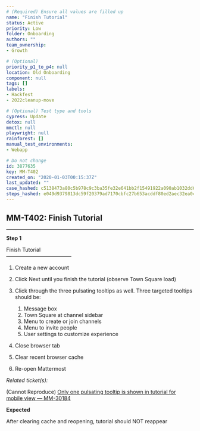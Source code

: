 ```yaml
---
# (Required) Ensure all values are filled up
name: "Finish Tutorial"
status: Active
priority: Low
folder: Onboarding
authors: ""
team_ownership: 
- Growth

# (Optional)
priority_p1_to_p4: null
location: Old Onboarding
component: null
tags: []
labels: 
- Hackfest
- 2022cleanup-move

# (Optional) Test type and tools
cypress: Update
detox: null
mmctl: null
playwright: null
rainforest: []
manual_test_environments: 
- Webapp

# Do not change
id: 3877635
key: MM-T402
created_on: "2020-01-03T00:15:37Z"
last_updated: ""
case_hashed: c5138473a80c5b978c9c3ba35fe32e641bb2f15491922a090ab1032dd656fb51ab4980ae353ce0911b3539ce9d453688
steps_hashed: e049d9379813dc59f20379ad7170cbfc27b653acddf80ed2aec32ea0cf4afa2cdbe0dabee62a4a7a0cee6cfbb9203b8a
---
```


<!-- (Auto-generated) Based on frontmatter's "key" and "name" -->

## MM-T402: Finish Tutorial

---

**Step 1**

Finish Tutorial\
–––––––––––––––––––––––––

1. Create a new account

2. Click Next until you finish the tutorial (observe Town Square load)

3. Click through the three pulsating tooltips as well. Three targeted tooltips should be:

   1. Message box
   2. Town Square at channel sidebar
   3. Menu to create or join channels
   4. Menu to invite people
   5. User settings to customize experience

4. Close browser tab

5. Clear recent browser cache

6. Re-open Mattermost

_Related ticket(s):_

(Cannot Reproduce) [Only one pulsating tooltip is shown in tutorial for mobile view — MM-30184](https://mattermost.atlassian.net/browse/MM-30184)

**Expected**

After clearing cache and reopening, tutorial should NOT reappear
